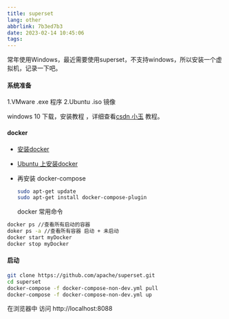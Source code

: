 ```yaml
---
title: superset
lang: other
abbrlink: 7b3ed7b3
date: 2023-02-14 10:45:06
tags:
---
```



常年使用Windows，最近需要使用superset，不支持windows，所以安装一个虚拟机，记录一下吧。

#### 系统准备 

1.VMware .exe 程序
2.Ubuntu .iso 镜像

windows 10 下载，安装教程 ，详细查看[csdn 小玉](https://blog.csdn.net/weixin_43525386/article/details/108920902) 教程。

#### docker
+ [安装docker](https://docs.docker.com/engine/install/)
+ [Ubuntu 上安装docker](https://docs.docker.com/engine/install/ubuntu/)
+ 再安装 docker-compose
    ```bash
    sudo apt-get update
    sudo apt-get install docker-compose-plugin
    ```

  docker 常用命令
```bash
docker ps //查看所有启动的容器
doker ps -a //查看所有容器 启动 + 未启动
docker start myDocker
docker stop myDocker
```
#### 启动

```bash
git clone https://github.com/apache/superset.git 
cd superset
docker-compose -f docker-compose-non-dev.yml pull
docker-compose -f docker-compose-non-dev.yml up

```
 在浏览器中 访问  http://localhost:8088 

